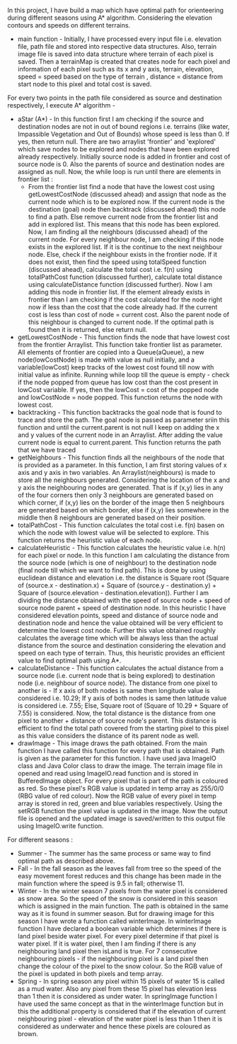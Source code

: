 In this project, I have build a map which have optimal path for orienteering during different seasons using A* algorithm. Considering the elevation contours and speeds on different terrains.

- main function - Initially, I have processed every input file i.e. elevation file, path file and stored into respective data structures. Also, terrain image file
is saved into data structure where terrain of each pixel is saved. Then a terrainMap is created that creates node for each pixel and information of each pixel such as its x and y axis, terrain, elevation, speed = speed based on the type of terrain , distance = distance from start node to this pixel and total cost is saved.


For every two points in the path file considered as source and destination
respectively, I execute A* algorithm -

- aStar (A*) - In this function first I am checking if the source and destination nodes are not in out of bound regions i.e. terrains (like water, Impassible
Vegetation and Out of Bounds) whose speed is less than 0. If yes, then return null. There are two arraylist 'frontier' and 'explored' which save nodes to be explored and nodes that have been explored already respectively. Initially source node is added in frontier and cost of source node is 0. Also the parents of source and destination nodes are assigned as null. Now, the while loop is run until there are elements in frontier list :
  - From the frontier list find a node that have the lowest cost using getLowestCostNode (discussed ahead) and assign that node as the current node which is to be explored now. If the current node is the destination (goal) node then backtrack (discussed ahead) this node to find a path. Else remove current node from the frontier list and add in explored list. This means that this node has been explored. Now, I am finding all the neighbours (discussed ahead) of the current node. For every neighbour node, I am checking if this node exists in the explored list. If it is the continue to the next neighbour node. Else, check if the neighbour exists in the frontier node. If it does not exist, then find the speed using totalSpeed function (discussed ahead), calculate the total cost i.e. f(n) using
totalPathCost function (discussed further), calculate total distance using calculateDistance function (discussed further). Now I am adding this node in
frontier list. If the element already exists in frontier than I am checking if the cost calculated for the node right now if less than the cost that the code already had. If the current cost is less than cost of node = current cost. Also the parent node of this neighbour is changed to current node. If the optimal path is found then it is returned, else return null.
- getLowestCostNode - This function finds the node that have lowest cost from the frontier Arraylist. This function take frontier list as parameter. All elements of frontier are copied into a Queue(aQueue), a new node(lowCostNode) is made with value as null initially, and a variable(lowCost) keep tracks of the lowest cost found till now with initial value as infinite. Running while loop till the queue is empty - check if the node popped from queue has low cost than the cost present in lowCost variable. If yes, then the lowCost = cost of the popped node and lowCostNode = node popped. This function returns the node with lowest cost.
- backtracking - This function backtracks the goal node that is found to trace and store the path. The goal node is passed as parameter sriin this function and until the current.parent is not null I keep on adding the x and y values of the current node in an Arraylist. After adding the value current node is equal to current.parent. This function returns the path that we have traced
- getNeighbours - This function finds all the neighbours of the node that is provided as a parameter. In this function, I am first storing values of x axis
and y axis in two variables. An Arraylist(neighbours) is made to store all the neighbours generated. Considering the location of the x and y axis the neighbouring nodes are generated. That is if (x,y) lies in any of the four corners then only 3 neighbours are generated based on which corner, if (x,y) lies on the border of the image then 5 neighbours are generated based on which border, else if (x,y) lies somewhere in the middle then 8 neighbours are generated based on their position.
- totalPathCost - This function calculates the total cost i.e. f(n) basen on which the node with lowest value will be selected to explore. This function returns the heuristic value of each node.
- calculateHeuristic - This function calculates the heuristic value i.e. h(n) for each pixel or node. In this function I am calculating the distance from the
source node (which is one of neighbour) to the destination node (final node till which we want to find path). This is done by using euclidean distance
and elevation i.e. the distance is Square root (Square of (source.x - destination.x) + Square of (source.y - destination.y) + Square of (source.elevation - destination.elevation)). Further I am dividing the distance obtained with the speed of source node + speed of source node parent + speed of destination node. In this heuristic I have considered elevation points, speed and distance of source node and destination node and hence the value obtained will be very efficient to determine the lowest cost node. Further this value obtained roughly calculates the average time which will be always less than the actual distance from the source and destination considering the elevation and speed on each type of terrain. Thus, this heuristic provides an efficient value to find optimal path using A*.
- calculateDistance - This function calculates the actual distance from a source node (i.e. current node that is being explored) to destination node (i.e. neighbour of source node). The distance from one pixel to another is - If x axis of both nodes is same then longitude value is considered i.e. 10.29; If y axis of both nodes is same then latitude value is considered i.e. 7.55; Else, Square root of (Square of 10.29 + Square of 7.55) is considered. Now, the total distance is the distance from one pixel to another + distance of source node's parent. This distance is efficient to find the total path covered from the starting pixel to this pixel as this value considers the distance of its parent node as well.
- drawImage - This image draws the path obtained. From the main function I have called this function for every path that is obtained. Path is given as the parameter for this function. I have used java ImageIO class and Java Color class to draw the image. The terrain image file in opened and read using ImageIO.read function and is stored in BufferedImage object. For every pixel that is part of the path is coloured as red. So these pixel's RGB value is updated in temp array as 255/0/0 (RBG value of red colour). Now the RGB value of every pixel in temp array is stored in red, green and blue variables respectively. Using the setRGB function the pixel value is updated in the image. Now the output file is opened and the updated image is saved/written to this output file using ImageIO.write function.


For different seasons :
- Summer - The summer has the same process or same way to find optimal path as described above.
- Fall - In the fall season as the leaves fall from tree so the speed of the easy movement forest reduces and this change has been made in the main function where the speed is 9.5 in fall; otherwise 11.
- Winter - In the winter season 7 pixels from the water pixel is considered as snow area. So the speed of the snow is considered in this season which is assigned in the main function. The path is obtained in the same way as it is found in summer season. But for drawing image for this season I have wrote a function called winterImage. In winterImage function I have declared a boolean variable which determines if there is land pixel beside water pixel. For every pixel determine if that pixel is water pixel. If it is water pixel, then I am finding if there is any neighbouring land pixel then isLand is true. For 7 consecutive neighbouring pixels - if the neighbouring pixel is a land pixel then change the colour of the pixel to the snow colour. So the RGB value of the pixel is updated in both pixels and temp array.
- Spring - In spring season any pixel within 15 pixels of water 15 is called as a mud water. Also any pixel from these 15 pixel has elevation less than 1 then
it is considered as under water. In springImage function I have used the same concept as that in the winterImage function but in this the additional property is considered that if the elevation of current neighbouring pixel - elevation of the water pixel is less than 1 then it is considered as underwater and hence these pixels are coloured as brown.
